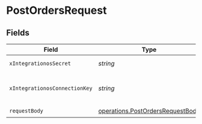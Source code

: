 # PostOrdersRequest


## Fields

| Field                                                                                | Type                                                                                 | Required                                                                             | Description                                                                          |
| ------------------------------------------------------------------------------------ | ------------------------------------------------------------------------------------ | ------------------------------------------------------------------------------------ | ------------------------------------------------------------------------------------ |
| `xIntegrationosSecret`                                                               | *string*                                                                             | :heavy_check_mark:                                                                   | IntegrationOS API key                                                                |
| `xIntegrationosConnectionKey`                                                        | *string*                                                                             | :heavy_check_mark:                                                                   | The unique identifier of a Connected Account                                         |
| `requestBody`                                                                        | [operations.PostOrdersRequestBody](../../models/operations/postordersrequestbody.md) | :heavy_check_mark:                                                                   | N/A                                                                                  |